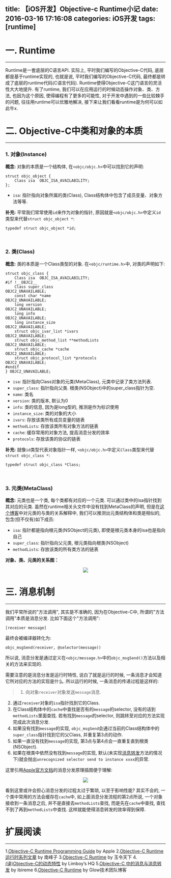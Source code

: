 title: 【iOS开发】Objective-c Runtime小记
date: 2016-03-16 17:16:08
categories: iOS开发
tags: [runtime]
---

# **一. Runtime**
---
Runtime是一套底层的C语言API. 实际上, 平时我们编写的Objective-C代码, 底层都是基于runtime实现的, 也就是说, 平时我们编写的Objective-C代码, 最终都是转成了底层的runtime代码(C语言代码). Runtime使得Objective-C这门语言的灵活性大大地提升. 有了runtime, 我们可以在应用运行的时候动态操作对象、类、方法, 也因为这个原因, 使得编程有了更多的可能性, 对于开发中遇到的一些比较棘手的问题, 往往用runtime可以优雅地解决, 接下来让我们看看runtime是为何可以如此牛x.

# **二. Objective-C中类和对象的本质**
---
### **1. 对象(Instance)**
**概念:**
对象的本质是一个结构体, 在`<objc/objc.h>`中可以找到它的声明:
```objc
struct objc_object {
    Class isa  OBJC_ISA_AVAILABILITY;
};
```
- `isa`: 指针指向对象所属的类(Class), Class结构体中包含了成员变量、对象方法等等.  

<!--more-->

**补充:**
平常我们常常使用`id`来作为对象的指针, 原因就是`<objc/objc.h>`中定义`id `类型来代替`struct objc_object *`:
```objc
typedef struct objc_object *id;
```

<br/>

### **2. 类(Class)**
**概念:**
类的本质是一个Class类型的对象. 在`<objc/runtime.h>`中, 对类的声明如下:
```objc
struct objc_class {
    Class isa  OBJC_ISA_AVAILABILITY;
#if !__OBJC2__
    Class super_class                                        OBJC2_UNAVAILABLE;
    const char *name                                         OBJC2_UNAVAILABLE;
    long version                                             OBJC2_UNAVAILABLE;
    long info                                                OBJC2_UNAVAILABLE;
    long instance_size                                       OBJC2_UNAVAILABLE;
    struct objc_ivar_list *ivars                             OBJC2_UNAVAILABLE;
    struct objc_method_list **methodLists                    OBJC2_UNAVAILABLE;
    struct objc_cache *cache                                 OBJC2_UNAVAILABLE;
    struct objc_protocol_list *protocols                     OBJC2_UNAVAILABLE;
#endif
} OBJC2_UNAVAILABLE;
```
- `isa`: 指针指向Class对象的元类(MetaClass), 元类中记录了类方法列表.
- `super_class`: 指针指向父类. 根类(NSObject)中的super_class指针为空.
- `name`: 类名
- `version`: 类的版本, 默认为0
- `info`: 类的信息, 因为是long型的, 推测是作为标识使用
- `instance_size`: 类的对象的大小
- `ivars`: 存放该类所有成员变量的链表
- `methodLists`: 存放该类所有对象方法的链表
- `cache`: 缓存常用的对象方法, 提高消息分发的效率
- `protocols`: 存放该类的协议的链表

**补充:**
就像`id`类型代表对象指针一样, `<objc/objc.h>`中定义`Class`类型来代替`struct objc_class *`:
```objc
typedef struct objc_class *Class;
```

<br/>

### **3. 元类(MetaClass)**
**概念:**
元类也是一个类, 每个类都有对应的一个元类. 可以通过类中的isa指针找到其对应的元类. 虽然在runtime相关头文件中没有找到MetaClass的声明, 但是在[这个博客](http://www.sealiesoftware.com/blog/archive/2009/04/14/objc_explain_Classes_and_metaclasses.html)中对元类的与类的关系解释中, 我们可以推测出元类结构体和类是相似的, 包含(但不仅有)如下成员:
- `isa`: 指针都是指向根元类(NSObject的元类), 即使是根元类本身的isa也是指向自己
- `super_class`: 指针指向父元类, 根元类指向根类(NSObject)
- `methodLists`: 存放该类的所有类方法的链表

**对象、类、元类的关系图：**
<div style="text-align: center">
<img src="/img/runtime/runtime_0.pdf"/>
</div>

# **三. 消息机制**
---
我们平常所说的"方法调用", 其实是不准确的, 因为在Objective-C中, 所谓的"方法调用"本质是消息分发. 比如下面这个"方法调用":
```objc
[receiver message]
```
最终会被编译器转化为:
```objc
objc_msgSend(receiver, @selector(message))
```
所以说, 消息分发是通过定义在`<objc/message.h>`中的`objc_msgSend()`方法以及相关的方法来实现的. 

需要注意的是消息分发是运行时特性, 说白了就是运行的时候, 一条消息才会知道它所对应的方法的实现是什么. 所以运行的时候, 一条消息的传递过程是这样的:
>1. 向对象`receiver`对象发送`message`消息.
2. 通过`receiver`对象的`isa`指针找到它的Class.
3. 在Class结构体中的`cache`中查找是否有的`message`的selector, 没有的话到`methodLists`里面查找. 若有找到`message`的selector, 则跳转至对应的方法实现完成此次消息分发.
4. 如果没有找到`message`的实现, `objc_msgSend`会通过当前的Class结构体中的`super_class`指针找到它的父Class, 并重复第3点的动作. 
5. 如果一直没有找到`message`的实现, 第3点与第4点会一直重复直到根类(NSObject).
6. 如果在根类中依然没有找到`message`的实现, 默认(未实现[消息转发](https://developer.apple.com/library/ios/documentation/Cocoa/Conceptual/ObjCRuntimeGuide/Articles/ocrtForwarding.html#//apple_ref/doc/uid/TP40008048-CH105-SW1)方法的情况下)就会抛出`unrecognized selector send to instance xxxx`的异常.

这里引用[Apple官方文档](https://developer.apple.com/library/ios/documentation/Cocoa/Conceptual/ObjCRuntimeGuide/Articles/ocrtHowMessagingWorks.html#//apple_ref/doc/uid/TP40008048-CH104-SW1)的消息分发原理插图便于理解:

<div style="text-align: center">
<img src="/img/runtime/runtime_1.gif"/>
</div>

看到这里或许会担心消息分发的过程太过于繁琐, 以至于影响性能? 其实不会的, 一个类中常用的方法会缓存在`cache`中, 如上面消息分发流程的第2点所说, 一个对象接收到一条消息之后, 并不是直接去`methodLists`查找, 而是先在`cache`中查找, 查找不到了再到`methodLists`中查找. 这样就能使得消息转发的效率得到保障.

# 扩展阅读
---
1.[Objective-C Runtime Programming Guide](https://developer.apple.com/library/mac/documentation/Cocoa/Conceptual/ObjCRuntimeGuide/Introduction/Introduction.html) by Apple
2.[Objective-C Runtime 运行时系列文章](http://southpeak.github.io/blog/2014/10/25/objective-c-runtime-yun-xing-shi-zhi-lei-yu-dui-xiang/) by 南峰子
3.[Objective-C Runtime](http://yulingtianxia.com/blog/2014/11/05/objective-c-runtime/) by 玉令天下
4.[(译)Objective-C的动态特性](http://limboy.me/ios/2013/08/03/dynamic-tips-and-tricks-with-objective-c.html) by Limboy’s HQ
5.[Objective-C 中的消息与消息转发](http://blog.ibireme.com/2013/11/26/objective-c-messaging/) by ibireme
6.[Objective-C Runtime](http://tech.glowing.com/cn/objective-c-runtime/) by Glow技术团队博客

